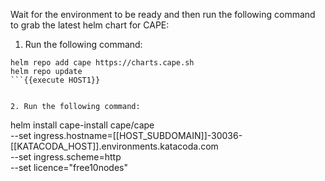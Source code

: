 
Wait for the environment to be ready and then run the following command to grab the latest helm chart for CAPE:

1. Run the following command:
  ```
  helm repo add cape https://charts.cape.sh
  helm repo update
  ```{{execute HOST1}} 


2. Run the following command:
  ```
  helm install cape-install cape/cape \
  --set ingress.hostname=[[HOST_SUBDOMAIN]]-30036-[[KATACODA_HOST]].environments.katacoda.com \
  --set ingress.scheme=http \
  --set licence="free10nodes"
  ```{{execute HOST1}}

